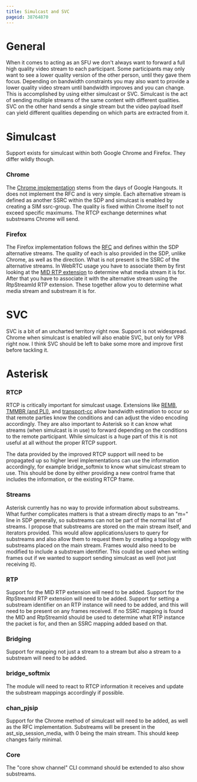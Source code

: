 ```yaml
---
title: Simulcast and SVC
pageid: 38764870
---
```


General
=======

When it comes to acting as an SFU we don't always want to forward a full high quality video stream to each participant. Some participants may only want to see a lower quality version of the other person, until they gave them focus. Depending on bandwidth constraints you may also want to provide a lower quality video stream until bandwidth improves and you can change. This is accomplished by using either simulcast or SVC. Simulcast is the act of sending multiple streams of the same content with different qualities. SVC on the other hand sends a single stream but the video payload itself can yield different qualities depending on which parts are extracted from it.

Simulcast
=========

Support exists for simulcast within both Google Chrome and Firefox. They differ wildly though.

### Chrome

The [Chrome implementation](http://www.rtcbits.com/2014/09/using-native-webrtc-simulcast-support.html) stems from the days of Google Hangouts. It does not implement the RFC and is very simple. Each alternative stream is defined as another SSRC within the SDP and simulcast is enabled by creating a SIM ssrc-group. The quality is fixed within Chrome itself to not exceed specific maximums. The RTCP exchange determines what substreams Chrome will send.

### Firefox

The Firefox implementation follows the [RFC](https://tools.ietf.org/html/draft-ietf-mmusic-sdp-simulcast-10) and defines within the SDP alternative streams. The quality of each is also provided in the SDP, unlike Chrome, as well as the direction. What is not present is the SSRC of the alternative streams. In WebRTC usage you have to associate them by first looking at the [MID RTP extension](https://www.ietf.org/id/draft-ietf-mmusic-sdp-bundle-negotiation-39.txt) to determine what media stream it is for. After that you have to associate it with the alternative stream using the RtpStreamId RTP extension. These together allow you to determine what media stream and substream it is for.

  


SVC
===

 SVC is a bit of an uncharted territory right now. Support is not widespread. Chrome when simulcast is enabled will also enable SVC, but only for VP8 right now. I think SVC should be left to bake some more and improve first before tackling it.

Asterisk
========

### RTCP

RTCP is critically important for simulcast usage. Extensions like [REMB](https://datatracker.ietf.org/doc/draft-alvestrand-rmcat-remb/), [TMMBR (and PLI)](https://tools.ietf.org/html/rfc5104), and [transport-cc](https://tools.ietf.org/html/draft-holmer-rmcat-transport-wide-cc-extensions-01) allow bandwidth estimation to occur so that remote parties know the conditions and can adjust the video encoding accordingly. They are also important to Asterisk so it can know what streams (when simulcast is in use) to forward depending on the conditions to the remote participant. While simulcast is a huge part of this it is not useful at all without the proper RTCP support.

The data provided by the improved RTCP support will need to be propagated up so higher level implementations can use the information accordingly, for example bridge_softmix to know what simulcast stream to use. This should be done by either providing a new control frame that includes the information, or the existing RTCP frame.

### Streams

Asterisk currently has no way to provide information about substreams. What further complicates matters is that a stream directly maps to an "m=" line in SDP generally, so substreams can not be part of the normal list of streams. I propose that substreams are stored on the main stream itself, and iterators provided. This would allow applications/users to query for substreams and also allow them to request them by creating a topology with substreams placed on the main stream. Frames would also need to be modified to include a substream identifier. This could be used when writing frames out if we wanted to support sending simulcast as well (not just receiving it).

### RTP

Support for the MID RTP extension will need to be added. Support for the RtpStreamId RTP extension will need to be added. Support for setting a substream identifier on an RTP instance will need to be added, and this will need to be present on any frames received. If no SSRC mapping is found the MID and RtpStreamId should be used to determine what RTP instance the packet is for, and then an SSRC mapping added based on that.

### Bridging

Support for mapping not just a stream to a stream but also a stream to a substream will need to be added.

### bridge_softmix

The module will need to react to RTCP information it receives and update the substream mappings accordingly if possible.

### chan_pjsip

Support for the Chrome method of simulcast will need to be added, as well as the RFC implementation. Substreams will be present in the ast_sip_session_media, with 0 being the main stream. This should keep changes fairly minimal.

### Core

The "core show channel" CLI command should be extended to also show substreams.

